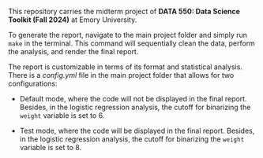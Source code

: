 This repository carries the midterm project of __DATA 550: Data Science Toolkit (Fall 2024)__ at Emory University.

To generate the report, navigate to the main project folder and simply run `make` in the terminal. This command will sequentially clean the data, perform the analysis, and render the final report.

The report is customizable in terms of its format and statistical analysis. There is a *config.yml* file in the main project folder that allows for two configurations:

* Default mode, where the code will not be displayed in the final report. Besides, in the logistic regression analysis, the cutoff for binarizing the `weight` variable is set to 6.

* Test mode, where the code will be displayed in the final report. Besides, in the logistic regression analysis, the cutoff for binarizing the `weight` variable is set to 8.